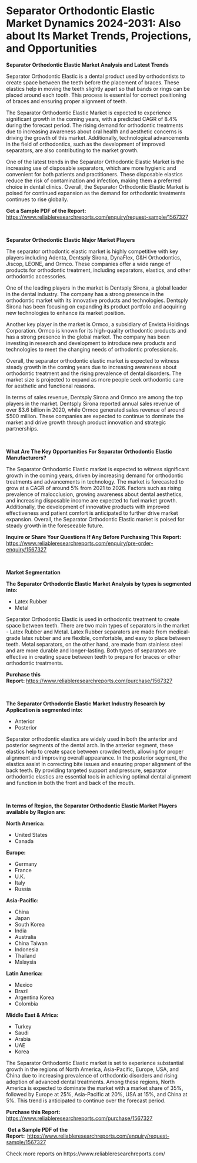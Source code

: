 <p><h1>Separator Orthodontic Elastic Market Dynamics 2024-2031: Also about Its Market Trends, Projections, and Opportunities</h1></p><p><strong>Separator Orthodontic Elastic Market Analysis and Latest Trends</strong></p>
<p><p>Separator Orthodontic Elastic is a dental product used by orthodontists to create space between the teeth before the placement of braces. These elastics help in moving the teeth slightly apart so that bands or rings can be placed around each tooth. This process is essential for correct positioning of braces and ensuring proper alignment of teeth.</p><p>The Separator Orthodontic Elastic Market is expected to experience significant growth in the coming years, with a predicted CAGR of 8.4% during the forecast period. The rising demand for orthodontic treatments due to increasing awareness about oral health and aesthetic concerns is driving the growth of this market. Additionally, technological advancements in the field of orthodontics, such as the development of improved separators, are also contributing to the market growth.</p><p>One of the latest trends in the Separator Orthodontic Elastic Market is the increasing use of disposable separators, which are more hygienic and convenient for both patients and practitioners. These disposable elastics reduce the risk of contamination and infection, making them a preferred choice in dental clinics. Overall, the Separator Orthodontic Elastic Market is poised for continued expansion as the demand for orthodontic treatments continues to rise globally.</p></p>
<p><strong>Get a Sample PDF of the Report:&nbsp;</strong> <a href="https://www.reliableresearchreports.com/enquiry/request-sample/1567327">https://www.reliableresearchreports.com/enquiry/request-sample/1567327</a></p>
<p>&nbsp;</p>
<p><strong>Separator Orthodontic Elastic Major Market Players</strong></p>
<p><p>The separator orthodontic elastic market is highly competitive with key players including Adenta, Dentsply Sirona, DynaFlex, G&H Orthodontics, Jiscop, LEONE, and Ormco. These companies offer a wide range of products for orthodontic treatment, including separators, elastics, and other orthodontic accessories.</p><p>One of the leading players in the market is Dentsply Sirona, a global leader in the dental industry. The company has a strong presence in the orthodontic market with its innovative products and technologies. Dentsply Sirona has been focusing on expanding its product portfolio and acquiring new technologies to enhance its market position.</p><p>Another key player in the market is Ormco, a subsidiary of Envista Holdings Corporation. Ormco is known for its high-quality orthodontic products and has a strong presence in the global market. The company has been investing in research and development to introduce new products and technologies to meet the changing needs of orthodontic professionals.</p><p>Overall, the separator orthodontic elastic market is expected to witness steady growth in the coming years due to increasing awareness about orthodontic treatment and the rising prevalence of dental disorders. The market size is projected to expand as more people seek orthodontic care for aesthetic and functional reasons.</p><p>In terms of sales revenue, Dentsply Sirona and Ormco are among the top players in the market. Dentsply Sirona reported annual sales revenue of over $3.6 billion in 2020, while Ormco generated sales revenue of around $500 million. These companies are expected to continue to dominate the market and drive growth through product innovation and strategic partnerships.</p></p>
<p>&nbsp;</p>
<p><strong>What Are The Key Opportunities For Separator Orthodontic Elastic Manufacturers?</strong></p>
<p><p>The Separator Orthodontic Elastic market is expected to witness significant growth in the coming years, driven by increasing demand for orthodontic treatments and advancements in technology. The market is forecasted to grow at a CAGR of around 5% from 2021 to 2026. Factors such as rising prevalence of malocclusion, growing awareness about dental aesthetics, and increasing disposable income are expected to fuel market growth. Additionally, the development of innovative products with improved effectiveness and patient comfort is anticipated to further drive market expansion. Overall, the Separator Orthodontic Elastic market is poised for steady growth in the foreseeable future.</p></p>
<p><strong>Inquire or Share Your Questions If Any Before Purchasing This Report:</strong> <a href="https://www.reliableresearchreports.com/enquiry/pre-order-enquiry/1567327">https://www.reliableresearchreports.com/enquiry/pre-order-enquiry/1567327</a></p>
<p>&nbsp;</p>
<p><strong>Market Segmentation</strong></p>
<p><strong>The Separator Orthodontic Elastic Market Analysis by types is segmented into:</strong></p>
<p><ul><li>Latex Rubber</li><li>Metal</li></ul></p>
<p><p>Separator Orthodontic Elastic is used in orthodontic treatment to create space between teeth. There are two main types of separators in the market - Latex Rubber and Metal. Latex Rubber separators are made from medical-grade latex rubber and are flexible, comfortable, and easy to place between teeth. Metal separators, on the other hand, are made from stainless steel and are more durable and longer-lasting. Both types of separators are effective in creating space between teeth to prepare for braces or other orthodontic treatments.</p></p>
<p><strong>Purchase this Report:&nbsp;</strong><a href="https://www.reliableresearchreports.com/purchase/1567327">https://www.reliableresearchreports.com/purchase/1567327</a></p>
<p>&nbsp;</p>
<p><strong>The Separator Orthodontic Elastic Market Industry Research by Application is segmented into:</strong></p>
<p><ul><li>Anterior</li><li>Posterior</li></ul></p>
<p><p>Separator orthodontic elastics are widely used in both the anterior and posterior segments of the dental arch. In the anterior segment, these elastics help to create space between crowded teeth, allowing for proper alignment and improving overall appearance. In the posterior segment, the elastics assist in correcting bite issues and ensuring proper alignment of the back teeth. By providing targeted support and pressure, separator orthodontic elastics are essential tools in achieving optimal dental alignment and function in both the front and back of the mouth.</p></p>
<p>&nbsp;</p>
<p><strong>In terms of Region, the Separator Orthodontic Elastic Market Players available by Region are:</strong></p>
<p>
    <p> <strong> North America: </strong>
        <ul>
            <li>United States</li>
            <li>Canada</li>
        </ul>
        </p> 
    <p> <strong> Europe: </strong>
        <ul>
            <li>Germany</li>
            <li>France</li>
            <li>U.K.</li>
            <li>Italy</li>
            <li>Russia</li>
        </ul>
        </p> 
    <p> <strong> Asia-Pacific: </strong>
        <ul>
            <li>China</li>
            <li>Japan</li>
            <li>South Korea</li>
            <li>India</li>
            <li>Australia</li>
            <li>China Taiwan</li>
            <li>Indonesia</li>
            <li>Thailand</li>
            <li>Malaysia</li>
        </ul>
        </p> 
    <p> <strong> Latin America: </strong>
        <ul>
            <li>Mexico</li>
            <li>Brazil</li>
            <li>Argentina Korea</li>
            <li>Colombia</li>
        </ul>
        </p> 
    <p> <strong> Middle East & Africa: </strong>
        <ul>
            <li>Turkey</li>
            <li>Saudi</li>
            <li>Arabia</li>
            <li>UAE</li>
            <li>Korea</li>
        </ul>
    </p>
    </p>
<p><p>The Separator Orthodontic Elastic market is set to experience substantial growth in the regions of North America, Asia-Pacific, Europe, USA, and China due to increasing prevalence of orthodontic disorders and rising adoption of advanced dental treatments. Among these regions, North America is expected to dominate the market with a market share of 35%, followed by Europe at 25%, Asia-Pacific at 20%, USA at 15%, and China at 5%. This trend is anticipated to continue over the forecast period.</p></p>
<p><strong>Purchase this Report: </strong><a href="https://www.reliableresearchreports.com/purchase/1567327">https://www.reliableresearchreports.com/purchase/1567327</a></p>
<p>&nbsp;<strong>Get a Sample PDF of the Report:&nbsp;&nbsp;</strong><a href="https://www.reliableresearchreports.com/enquiry/request-sample/1567327">https://www.reliableresearchreports.com/enquiry/request-sample/1567327</a></p>
<p><strong></strong></p>
<p>Check more reports on https://www.reliableresearchreports.com/</p>